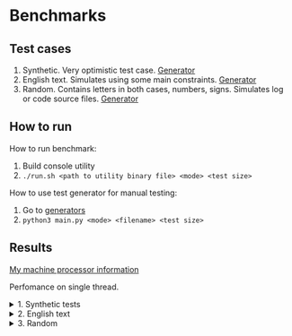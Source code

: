 # Benchmarks

## Test cases

1. Synthetic. Very optimistic test case. [Generator](generators/phrases.py#L7)
2. English text. Simulates using some main constraints. [Generator](generators/phrases.py#L36)
3. Random. Contains letters in both cases, numbers, signs. Simulates log or code source files. [Generator](generators/streamers.py#L3)

## How to run

How to run benchmark:
1. Build console utility
2. ```./run.sh <path to utility binary file> <mode> <test size>```

How to use test generator for manual testing:
1. Go to [generators](generators)
2. ```python3 main.py <mode> <filename> <test size>```

## Results

[My machine processor information](procinfo)

Perfomance on single thread.

<details><summary>1. Synthetic tests</summary>
<p>

| Approx. origin size | Encoded size | Saved, % | Encode time, ms | Encode speed | Decode time, ms | Decode speed |
| ------------------- | ------------ | -------- | --------------- | ------------ | --------------- | ------------ |
| 1 KiB               | 2.2 KiB      | -120     | TODO            | TODO         | TODO            | TODO         |
| 5 KiB               | 2.7 KiB      | 46       | TODO            | TODO         | TODO            | TODO         |
| 10 KiB              | 3.3 KiB      | 67       | TODO            | TODO         | TODO            | TODO         |
| 100 KiB             | 15 KiB       | 85       | TODO            | TODO         | TODO            | TODO         |
| 1 MiB               | 130 KiB      | 87       | TODO            | TODO         | TODO            | TODO         |
| 10 MiB              | 1.3 MiB      | 87       | TODO            | TODO         | TODO            | TODO         |
| 100 MiB             | 13 MiB       | 87       | TODO            | TODO         | TODO            | TODO         |
| 1 GiB               | 129 MiB      | 87       | TODO            | TODO         | TODO            | TODO         |

</p>
</details>
<details><summary>2. English text</summary>
<p>

| Approx. origin size | Encoded size | Saved, % | Encode time, ms | Encode speed | Decode time, ms | Decode speed |
| ------------------- | ------------ | -------- | --------------- | ------------ | --------------- | ------------ |
| 1 KiB               | 2.6 KiB      | -160     | TODO            | TODO         | TODO            | TODO         |
| 5 KiB               | 4.7 KiB      | 6        | TODO            | TODO         | TODO            | TODO         |
| 10 KiB              | 7.3 KiB      | 27       | TODO            | TODO         | TODO            | TODO         |
| 100 KiB             | 55 KiB       | 45       | TODO            | TODO         | TODO            | TODO         |
| 1 MiB               | 542 KiB      | 45       | TODO            | TODO         | TODO            | TODO         |
| 10 MiB              | 5.3 MiB      | 47       | TODO            | TODO         | TODO            | TODO         |
| 100 MiB             | 53 MiB       | 47       | TODO            | TODO         | TODO            | TODO         |
| 1 GiB               | 540 MiB      | 46       | TODO            | TODO         | TODO            | TODO         |

</p>
</details>

<details><summary>3. Random</summary>
<p>

| Approx. origin size | Encoded size | Saved, % | Encode time, ms | Encode speed | Decode time, ms | Decode speed |
| ------------------- | ------------ | -------- | --------------- | ------------ | --------------- | ------------ |
| 1 KiB               | 2.8 KiB      | -180     | TODO            | TODO         | TODO            | TODO         |
| 5 KiB               | 5.9 KiB      | -18      | TODO            | TODO         | TODO            | TODO         |
| 10 KiB              | 9.8 KiB      | 2        | TODO            | TODO         | TODO            | TODO         |
| 100 KiB             | 80 KiB       | 20       | TODO            | TODO         | TODO            | TODO         |
| 1 MiB               | 795 KiB      | 20       | TODO            | TODO         | TODO            | TODO         |
| 10 MiB              | 7.8 MiB      | 22       | TODO            | TODO         | TODO            | TODO         |
| 100 MiB             | 78 MiB       | 22       | TODO            | TODO         | TODO            | TODO         |

</p>
</details>

